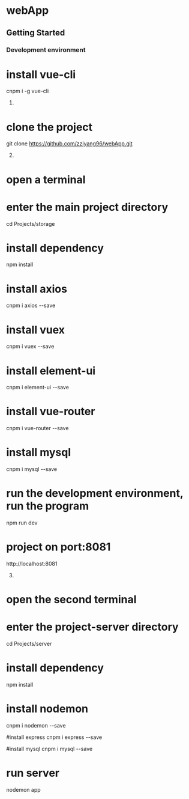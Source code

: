 # webApp

## Getting Started

### Development environment

# install vue-cli
cnpm i -g vue-cli

1. 
# clone the project
git clone https://github.com/zziyang96/webApp.git


2. 
# open a terminal

# enter the main project directory
cd Projects/storage 

# install dependency
npm install

# install axios
cnpm i axios --save

# install vuex
cnpm i vuex --save

# install element-ui
cnpm i element-ui --save

# install vue-router
cnpm i vue-router --save

# install mysql
cnpm i mysql --save

# run the development environment, run the program
npm run dev

# project on port:8081
http://localhost:8081


3. 
# open the second terminal

# enter the project-server directory
cd Projects/server 

# install dependency
npm install

# install nodemon
cnpm i nodemon --save

#install express
cnpm i express --save

#install mysql
cnpm i mysql --save

# run server
nodemon app

